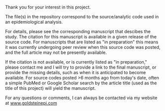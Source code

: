 Thank you for your interest in this project.

The file(s) in the repository correspond to the source/analytic code used in an epidemiological analysis.

For details, please see the corresponding manuscript that descibes the study. The citation for this manuscript is available in a given release of the source code. For manuscripts that are listed as "in preparation" this means it was currently undergoing peer review when this source code was posted, and the full article may not be presently available.

If the citation is not available, or is currently listed as "in preparation," please contact me and I will try to provide a link to the final manuscript, or provide the missing details, such as when it is anticipated to become available. For source codes posted >6 months ago from today's date, often a simple PubMed or Google Scholar search by the article title (used as the title of this project) will yield the manuscript.

For any questions or comments, I can always be contacted via my website at www.goldsteinepi.com
